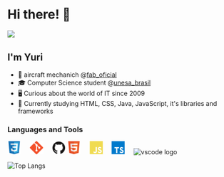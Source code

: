 # Hi there! 👋
<a href="https://www.linkedin.com/in/weslley-yuri-570a0a308/" target="_blank"><img loading="lazy" src="https://img.shields.io/badge/-LinkedIn-%230077B5?style=for-the-badge&logo=linkedin&logoColor=white" target="_blank"></a>

## I'm Yuri

- 🚁 aircraft mechanich @[fab_oficial](https://www.fab.mil.br/index.php)
- 🎓 Computer Science student @[unesa_brasil](https://estacio.br/)
- 🖥 Curious about the world of IT since 2009
- 🔭 Currently studying HTML, CSS, Java, JavaScript, it's libraries and frameworks

### Languages and Tools

<div align="left" justify-content="space-around">
    <img src="https://raw.githubusercontent.com/devicons/devicon/master/icons/css3/css3-original.svg" height="30" alt="css3 logo"  />
    <img width="12" />
    <img src="https://raw.githubusercontent.com/devicons/devicon/master/icons/git/git-plain.svg" height="30" alt="git logo"  />
    <img width="12" />
    <img src="https://github.com/devicons/devicon/blob/master/icons/github/github-original.svg" height="30" alt="github logo"  />
    <img src="https://raw.githubusercontent.com/devicons/devicon/master/icons/html5/html5-original.svg" height="30" alt="html5 logo"/>
    <img width="12"/>
    <img src="https://raw.githubusercontent.com/devicons/devicon/master/icons/javascript/javascript-plain.svg" height="30" alt="javascript logo"  />
    <img width="12" />
    <img src="https://raw.githubusercontent.com/devicons/devicon/master/icons/typescript/typescript-plain.svg" height="30" alt="typescript logo"  />
    <img width="12" />
    <img src="https://cdn.jsdelivr.net/gh/devicons/devicon/icons/vscode/vscode-original.svg" height="30" alt="vscode logo"  />
</div>

![Top Langs](https://github-readme-stats.vercel.app/api/top-langs/?username=yuri-weasley&theme=transparent&show_itens=true&langs_count=8)